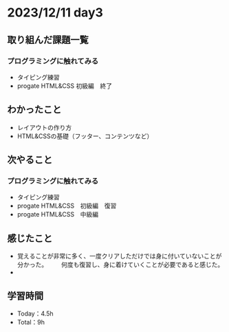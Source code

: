# 2023/12/11 day3

## 取り組んだ課題一覧
### プログラミングに触れてみる
  - タイピング練習
  - progate HTML&CSS 初級編　終了

## わかったこと
  - レイアウトの作り方
  - HTML&CSSの基礎（フッター、コンテンツなど）
    

## 次やること
### プログラミングに触れてみる
  - タイピング練習
  - progate HTML&CSS　初級編　復習
  - progate HTML&CSS　中級編
    
## 感じたこと
  - 覚えることが非常に多く、一度クリアしただけでは身に付いていないことが分かった。
　　何度も復習し、身に着けていくことが必要であると感じた。
  - 
    

## 学習時間
  - Today：4.5h
  - Total：9h

